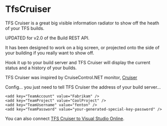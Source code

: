 TfsCruiser
==========

TFS Cruiser is a great big visible information radiator to show off the heath of your TFS builds.

UPDATED for v2.0 of the Build REST API.

It has been designed to work on a big screen, or projected onto the side of your building if you really want to show off.

Hook it up to your build server and TFS Cruiser will display the current status and a history of your builds.

TFS Cruiser was inspired by CruiseControl.NET monitor, [Cruiser](https://github.com/Steve-Fenton/Cruiser)

Config... you just need to tell TFS Cruiser the address of your build server...

    <add key="TeamAccount" value="Fabrikam" />
    <add key="TeamProject" value="CoolProject" />
    <add key="TeamUsername" value="fenton" />
    <add key="TeamPassword" value="your-generated-special-key-password" />

You can also connect [TFS Cruiser to Visual Studio Online](https://www.stevefenton.co.uk/2015/05/Connect-TFS-Cruiser-To-Visual-Studio-Online/).

